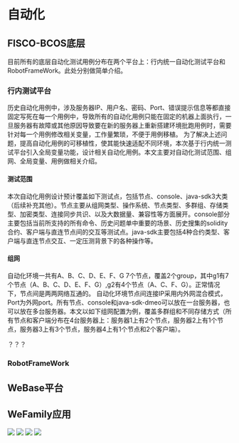 # 自动化

## FISCO-BCOS底层
目前所有的底层自动化测试用例分布在两个平台上：行内统一自动化测试平台和RobotFrameWork。此处分别做简单介绍。<br/>

### 行内测试平台
历史自动化用例中，涉及服务器IP、用户名、密码、Port、错误提示信息等都直接固定写死在每一个用例中，导致所有的自动化用例只能在固定的机器上面执行，一旦服务器有故障或其他原因导致要在新的服务器上重新搭建环境批跑用例时，需要针对每一个用例修改相关变量，工作量繁琐，不便于用例移植。
为了解决上述问题，提高自动化用例的可移植性，使其能快速适配不同环境，本次基于行内统一测试平台引入全局变量功能，设计相关自动化用例。本文主要对自动化测试范围、组网、全局变量、用例做相关介绍。

#### 测试范围
本次自动化用例设计预计覆盖如下测试点，包括节点、console、java-sdk3大类（后续补充其他）。节点主要从组网类型、操作系统、节点类型、多群组、存储类型、加密类型、连接同步共识、以及大数据量、兼容性等方面展开。console部分主要包括当前所支持的所有命令、历史问题单中重要的场景、历史搜集的solidity合约、客户端与直连节点间的交互等测试点。java-sdk主要包括4种合约类型、客户端与直连节点交互、一定压测背景下的各种操作等。


#### 组网
自动化环境一共有A、B、C、D、E、F、G 7个节点，覆盖2个group，其中g1有7个节点（A、B、C、D、E、F、G）,g2有4个节点（A、C、F、G）。正常情况下，节点间是两两网络互通的。
自动化环境节点间连接IP采用内外网混合模式，Port为外网port。所有节点、console和java-sdk-dmeo可以放在一台服务器，也可以放在多台服务器。本文以如下组网配置为例，覆盖多群组和不同存储方式（所有节点和客户端分布在4台服务器上：服务器1上有2个节点，服务器2上有1个节点，服务器3上有3个节点，服务器4上有1个节点和2个客户端）。

？？？
### RobotFrameWork




## WeBase平台



## WeFamily应用

<a name="QR"></a>
![](../images/community/qr_code1.png)
![](../images/community/qr_code2.png)
![](../images/community/changeable_body.png)
![](../images/community/tailer.png)
